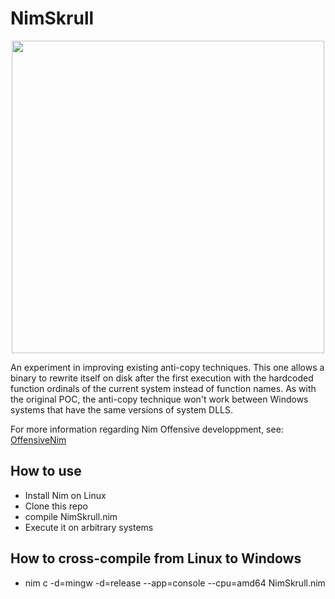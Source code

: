 # NimSkrull
<p align="center">
    <img width="500" src="https://github.com/OffenseTeacher/NimRekey/blob/main/NimSkrull.gif">
</p>
An experiment in improving existing anti-copy techniques. This one allows a binary to rewrite itself on disk after the first execution with the hardcoded function ordinals of the current system instead of function names. As with the original POC, the anti-copy technique won't work between Windows systems that have the same versions of system DLLS.

For more information regarding Nim Offensive developpment, see: [OffensiveNim](https://github.com/byt3bl33d3r/OffensiveNim)

## How to use
- Install Nim on Linux
- Clone this repo
- compile NimSkrull.nim
- Execute it on arbitrary systems

## How to cross-compile from Linux to Windows
- nim c -d=mingw -d=release --app=console --cpu=amd64 NimSkrull.nim
